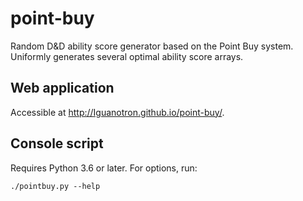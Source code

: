 # point-buy
Random D&amp;D ability score generator based on the Point Buy system.
Uniformly generates several optimal ability score arrays.

## Web application
Accessible at <http://Iguanotron.github.io/point-buy/>.

## Console script
Requires Python 3.6 or later. For options, run:
```
./pointbuy.py --help
```
